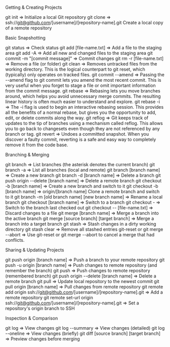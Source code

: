 Getting & Creating Projects

git init   =>	  Initialize a local Git repository
git clone   =>	   ssh://git@github.com/[username]/[repository-name].git	Create a local copy of a remote repository


Basic Snapshotting

git status   =>	  	Check status
git add [file-name.txt]   =>	  	Add a file to the staging area
git add -A   =>	  	Add all new and changed files to the staging area
git commit -m "[commit message]"   =>	  	Commit changes
git rm -r [file-name.txt]   =>	  	Remove a file (or folder)
git clean   =>	  	Removes untracked files from the working directory. This is the logical counterpart to git reset, which (typically) only operates on tracked files.
git commit --amend   =>	  	Passing the --amend flag to git commit lets you amend the most recent commit. This is very useful when you forget to stage a file or omit important information from the commit message.
git rebase   =>	  	Rebasing lets you move branches around, which helps you avoid unnecessary merge commits. The resulting linear history is often much easier to understand and explore.
git rebase -i   =>	  	The -i flag is used to begin an interactive rebasing session. This provides all the benefits of a normal rebase, but gives you the opportunity to add, edit, or delete commits along the way.
git reflog   =>	  	Git keeps track of updates to the tip of branches using a mechanism called reflog. This allows you to go back to changesets even though they are not referenced by any branch or tag.
git revert   =>	  	Undoes a committed snapshot. When you discover a faulty commit, reverting is a safe and easy way to completely remove it from the code base.



Branching & Merging

git branch   =>	  	List branches (the asterisk denotes the current branch)
git branch -a   =>	  	List all branches (local and remote)
git branch [branch name]   =>	  	Create a new branch
git branch -d [branch name]   =>	  	Delete a branch
git push origin --delete [branch name]   =>	  	Delete a remote branch
git checkout -b [branch name]   =>	  	Create a new branch and switch to it
git checkout -b [branch name]   =>	   origin/[branch name]	Clone a remote branch and switch to it
git branch -m [old branch name] [new branch name]   =>	  	Rename a local branch
git checkout [branch name]   =>	  	Switch to a branch
git checkout -   =>	  	Switch to the branch last checked out
git checkout -- [file-name.txt]   =>	  	Discard changes to a file
git merge [branch name]   =>	  	Merge a branch into the active branch
git merge [source branch] [target branch]   =>	  	Merge a branch into a target branch
git stash   =>	  	Stash changes in a dirty working directory
git stash clear   =>	  	Remove all stashed entries
git-reset or git merge --abort   =>	  	Use git-reset or git merge --abort to cancel a merge that had conflicts.


Sharing & Updating Projects

git push origin [branch name]   =>	  	Push a branch to your remote repository
git push -u origin [branch name]   =>	  	Push changes to remote repository (and remember the branch)
git push   =>	  	Push changes to remote repository (remembered branch)
git push origin --delete [branch name]   =>	  	Delete a remote branch
git pull   =>	  	Update local repository to the newest commit
git pull origin [branch name]   =>	  	Pull changes from remote repository
git remote add origin ssh://git@github.com/[username]/[repository-name].git   =>	  	Add a remote repository
git remote set-url origin ssh://git@github.com/[username]/[repository-name].git   =>	  	Set a repository's origin branch to SSH


Inspection & Comparison

git log   =>	  	View changes
git log --summary   =>	  	View changes (detailed)
git log --oneline   =>	  	View changes (briefly)
git diff [source branch] [target branch]   =>	  	Preview changes before merging